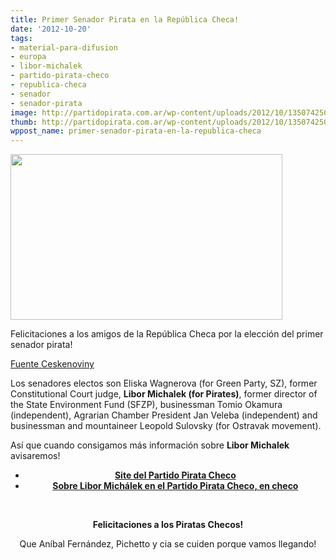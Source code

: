 ```yaml
---
title: Primer Senador Pirata en la República Checa!
date: '2012-10-20'
tags:
- material-para-difusion
- europa
- libor-michalek
- partido-pirata-checo
- republica-checa
- senador
- senador-pirata
image: http://partidopirata.com.ar/wp-content/uploads/2012/10/1350742500_P201210200367501.jpg
thumb: http://partidopirata.com.ar/wp-content/uploads/2012/10/1350742500_P201210200367501-150x150.jpg
wppost_name: primer-senador-pirata-en-la-republica-checa
---
```


<a href="http://partidopirata.com.ar/wp-content/uploads/2012/10/1350742500_P201210200367501.jpg"><img class="aligncenter size-full wp-image-6976" title="1350742500_P201210200367501" src="http://partidopirata.com.ar/wp-content/uploads/2012/10/1350742500_P201210200367501.jpg" alt="" width="435" height="265" /></a>

Felicitaciones a los amigos de la República Checa por la elección del primer senador pirata!

<a href="http://www.ceskenoviny.cz/news/zpravy/czech-cssd-wins-in-13-senate-wards-ods-in-four/855159" target="_blank">Fuente Ceskenoviny</a>

Los senadores electos son Eliska Wagnerova (for Green Party, SZ), former Constitutional Court judge, <strong>Libor Michalek (for Pirates)</strong>, former director of the State Environment Fund (SFZP), businessman Tomio Okamura (independent), Agrarian Chamber President Jan Veleba (independent) and businessman and mountaineer Leopold Sulovsky (for Ostravak movement).

Así que cuando consigamos más información sobre <strong>Libor Michalek</strong> avisaremos!
<ul>
	<li style="text-align: center;"><strong><a href="http://www.pirati.cz/" target="_blank">Site del Partido Pirata Checo</a></strong></li>
	<li style="text-align: center;"><strong><a href="http://www.pirati.cz/tiskove-zpravy/libor_michalek_nominovany_piraty_zvolen_se_75_hlasu" target="_blank">Sobre Libor Michálek en el Partido Pirata Checo, en checo</a></strong></li>
</ul>
&nbsp;
<p style="text-align: center;"><strong>Felicitaciones a los Piratas Checos!</strong></p>
<p style="text-align: center;">Que Aníbal Fernández, Pichetto y cia se cuiden porque vamos llegando!</p>
